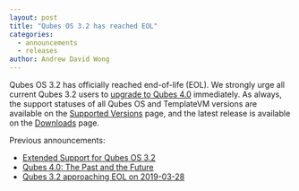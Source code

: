 ```yaml
---
layout: post
title: "Qubes OS 3.2 has reached EOL"
categories:
  - announcements
  - releases
author: Andrew David Wong
---
```


Qubes OS 3.2 has officially reached end-of-life (EOL). We strongly urge
all current Qubes 3.2 users to [upgrade to Qubes 4.0] immediately.
As always, the support statuses of all Qubes OS and TemplateVM versions
are available on the [Supported Versions] page, and the latest release
is available on the [Downloads] page.

Previous announcements:
 - [Extended Support for Qubes OS 3.2]
 - [Qubes 4.0: The Past and the Future]
 - [Qubes 3.2 approaching EOL on 2019-03-28]


[upgrade to Qubes 4.0]: /doc/upgrade-to-r4.0/
[Supported Versions]: /doc/supported-versions/
[Downloads]: /downloads/
[Extended Support for Qubes OS 3.2]: /news/2016/09/02/4-0-minimum-requirements-3-2-extended-support/#extended-support-for-qubes-os-32
[Qubes 4.0: The Past and the Future]: /news/2018/03/28/qubes-40/#the-past-and-the-future
[Qubes 3.2 Approaching EOL on 2019-03-28]: /news/2018/02/20/qubes-3-2-approaching-eol

